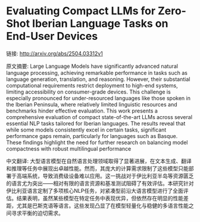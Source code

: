 # Evaluating Compact LLMs for Zero-Shot Iberian Language Tasks on End-User Devices

链接: http://arxiv.org/abs/2504.03312v1

原文摘要:
Large Language Models have significantly advanced natural language
processing, achieving remarkable performance in tasks such as language
generation, translation, and reasoning. However, their substantial
computational requirements restrict deployment to high-end systems, limiting
accessibility on consumer-grade devices. This challenge is especially
pronounced for under-resourced languages like those spoken in the Iberian
Peninsula, where relatively limited linguistic resources and benchmarks hinder
effective evaluation. This work presents a comprehensive evaluation of compact
state-of-the-art LLMs across several essential NLP tasks tailored for Iberian
languages. The results reveal that while some models consistently excel in
certain tasks, significant performance gaps remain, particularly for languages
such as Basque. These findings highlight the need for further research on
balancing model compactness with robust multilingual performance

中文翻译:
大型语言模型在自然语言处理领域取得了显著进展，在文本生成、翻译和推理等任务中展现出卓越性能。然而，其庞大的计算需求限制了这些模型只能部署于高端系统，导致消费级设备难以应用。这一挑战对于伊比利亚半岛等资源匮乏的语言尤为突出——相对有限的语言资源和基准测试阻碍了有效评估。本研究针对伊比利亚语言定制了多项核心NLP任务，对紧凑型前沿大语言模型进行了全面评估。结果表明，虽然某些模型在特定任务中表现优异，但依然存在明显的性能差距，尤其是巴斯克语等语言。这些发现凸显了在模型轻量化与稳健的多语言性能之间寻求平衡的迫切需求。
